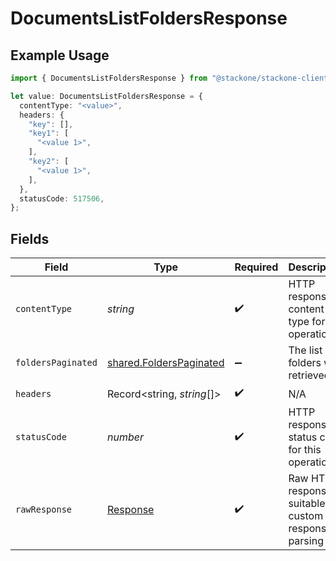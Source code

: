 # DocumentsListFoldersResponse

## Example Usage

```typescript
import { DocumentsListFoldersResponse } from "@stackone/stackone-client-ts/sdk/models/operations";

let value: DocumentsListFoldersResponse = {
  contentType: "<value>",
  headers: {
    "key": [],
    "key1": [
      "<value 1>",
    ],
    "key2": [
      "<value 1>",
    ],
  },
  statusCode: 517506,
};
```

## Fields

| Field                                                                     | Type                                                                      | Required                                                                  | Description                                                               |
| ------------------------------------------------------------------------- | ------------------------------------------------------------------------- | ------------------------------------------------------------------------- | ------------------------------------------------------------------------- |
| `contentType`                                                             | *string*                                                                  | :heavy_check_mark:                                                        | HTTP response content type for this operation                             |
| `foldersPaginated`                                                        | [shared.FoldersPaginated](../../../sdk/models/shared/folderspaginated.md) | :heavy_minus_sign:                                                        | The list of folders was retrieved.                                        |
| `headers`                                                                 | Record<string, *string*[]>                                                | :heavy_check_mark:                                                        | N/A                                                                       |
| `statusCode`                                                              | *number*                                                                  | :heavy_check_mark:                                                        | HTTP response status code for this operation                              |
| `rawResponse`                                                             | [Response](https://developer.mozilla.org/en-US/docs/Web/API/Response)     | :heavy_check_mark:                                                        | Raw HTTP response; suitable for custom response parsing                   |